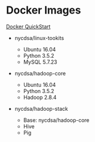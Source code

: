 # Docker Images 

[Docker QuickStart](https://github.com/nycdatasci/bootcamp/blob/master/Docker/docker-quickstart.md)

- nycdsa/linux-tookits
  - Ubuntu 16.04
  - Python 3.5.2
  - MySQL 5.7.23
  
- nycdsa/hadoop-core
  - Ubuntu 16.04
  - Python 3.5.2
  - Hadoop 2.8.4

- nycdsa/hadoop-stack
  - Base: nycdsa/hadoop-core
  - Hive
  - Pig
